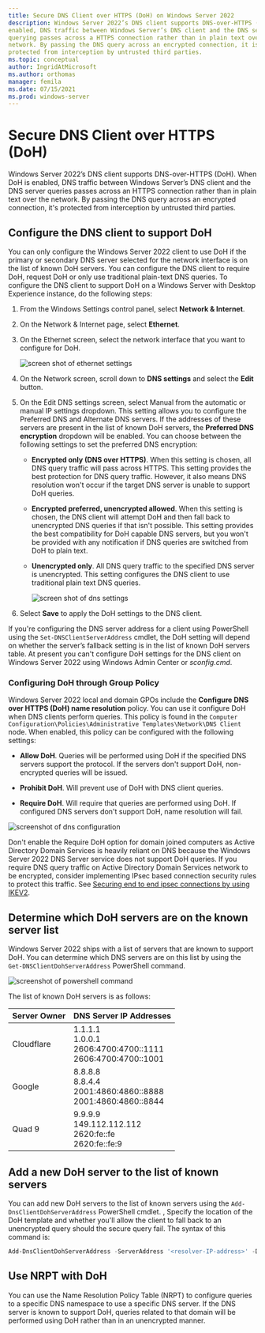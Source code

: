 ```yaml
---
title: Secure DNS Client over HTTPS (DoH) on Windows Server 2022
description: Windows Server 2022’s DNS client supports DNS-over-HTTPS (DoH). When DoH is
enabled, DNS traffic between Windows Server’s DNS client and the DNS server is
querying passes across a HTTPS connection rather than in plain text over the
network. By passing the DNS query across an encrypted connection, it is
protected from interception by untrusted third parties.
ms.topic: conceptual
author: IngridAtMicrosoft
ms.author: orthomas
manager: femila
ms.date: 07/15/2021
ms.prod: windows-server
---
```


<!-- This article was written by Orin Thomas.  We cannot yet give him a by line.-->

# Secure DNS Client over HTTPS (DoH)

Windows Server 2022’s DNS client supports DNS-over-HTTPS (DoH). When DoH is
enabled, DNS traffic between Windows Server’s DNS client and the DNS server queries passes across an HTTPS connection rather than in plain text over the
network. By passing the DNS query across an encrypted connection, it's
protected from interception by untrusted third parties.

## Configure the DNS client to support DoH

You can only configure the Windows Server 2022 client to use DoH if the primary
or secondary DNS server selected for the network interface is on the list of
known DoH servers. You can configure the DNS client to require DoH, request DoH
or only use traditional plain-text DNS queries. To configure the DNS client to
support DoH on a Windows Server with Desktop Experience instance, do the
following steps:

1. From the Windows Settings control panel, select **Network & Internet**.

2. On the Network & Internet page, select **Ethernet**.

3. On the Ethernet screen, select the network interface that you want to
    configure for DoH.

    ![screen shot of ethernet settings](media/doh-client-support/ethernet.png)

4. On the Network screen, scroll down to **DNS settings** and select the
    **Edit** button.

5. On the Edit DNS settings screen, select Manual from the automatic or manual
    IP settings dropdown. This setting allows you to configure the Preferred DNS
    and Alternate DNS servers. If the addresses of these servers are present in
    the list of known DoH servers, the **Preferred DNS encryption** dropdown
    will be enabled. You can choose between the following settings to set the
    preferred DNS encryption:

    - **Encrypted only (DNS over HTTPS)**. When this setting is chosen, all
        DNS query traffic will pass across HTTPS. This setting provides the best
        protection for DNS query traffic. However, it also means DNS resolution won't
        occur if the target DNS server is unable to support DoH queries.

    - **Encrypted preferred, unencrypted allowed**. When this setting is
        chosen, the DNS client will attempt DoH and then fall back to
        unencrypted DNS queries if that isn't possible. This setting provides
        the best compatibility for DoH capable DNS servers, but you won't be
        provided with any notification if DNS queries are switched from DoH to
        plain text.

    - **Unencrypted only**. All DNS query traffic to the specified DNS server
        is unencrypted. This setting configures the DNS client to use
        traditional plain text DNS queries.

        ![screen shot of dns settings](media/doh-client-support/dns-settings.png)

6. Select **Save** to apply the DoH settings to the DNS client.

If you're configuring the DNS server address for a client using PowerShell
using the `Set-DNSClientServerAddress` cmdlet, the DoH setting will depend on
whether the server’s fallback setting is in the list of known DoH servers table. At present you can't
configure DoH settings for the DNS client on Windows Server 2022 using Windows
Admin Center or *sconfig.cmd*.

### Configuring DoH through Group Policy

Windows Server 2022 local and domain GPOs include the **Configure DNS over HTTPS
(DoH) name resolution** policy. You can use it configure DoH when DNS clients
perform queries. This policy is found in the `Computer
Configuration\Policies\Administrative Templates\Network\DNS Client` node. When
enabled, this policy can be configured with the following settings:

- **Allow DoH**. Queries will be performed using DoH if the specified DNS
    servers support the protocol. If the servers don't support DoH,
    non-encrypted queries will be issued.

- **Prohibit DoH**. Will prevent use of DoH with DNS client queries.

- **Require DoH**. Will require that queries are performed using DoH. If
    configured DNS servers don't support DoH, name resolution will fail.

![screenshot of dns configuration](media/doh-client-support/dns-configuration.png)

Don't enable the Require DoH option for domain joined computers as
Active Directory Domain Services is heavily reliant on DNS because the Windows
Server 2022 DNS Server service does not support DoH queries. If you require DNS
query traffic on Active Directory Domain Services network to be encrypted,
consider implementing IPsec based connection security rules to protect this
traffic. See [Securing end to end ipsec connections by using IKEV2](https://docs.microsoft.com/windows/security/threat-protection/windows-firewall/securing-end-to-end-ipsec-connections-by-using-ikev2.md).

## Determine which DoH servers are on the known server list

Windows Server 2022 ships with a list of servers that are known to support DoH.
You can determine which DNS servers are on this list by using the
`Get-DNSClientDohServerAddress` PowerShell command.

![screenshot of powershell command](media/doh-client-support/powershell.png)

The list of known DoH servers is as follows:

| Server Owner  | DNS Server IP Addresses  |
|---|---|
| Cloudflare | 1.1.1.1<br/>1.0.0.1<br/>2606:4700:4700::1111<br/>2606:4700:4700::1001   |
| Google  | 8.8.8.8<br/>8.8.4.4<br/>2001:4860:4860::8888<br/>2001:4860:4860::8844   |
| Quad 9  | 9.9.9.9<br/>149.112.112.112<br/>2620:fe::fe<br/>2620:fe::fe:9   |

## Add a new DoH server to the list of known servers

You can add new DoH servers to the list of known servers using the
`Add-DnsClientDohServerAddress` PowerShell cmdlet. , Specify the location of the
DoH template and whether you'll allow the client to fall back to an
unencrypted query should the secure query fail. The syntax of this command is:

```powershell
Add-DnsClientDohServerAddress -ServerAddress '<resolver-IP-address>' -DohTemplate '<resolver-DoH-template>' -AllowFallbackToUdp $False -AutoUpgrade $True
```

## Use NRPT with DoH

You can use the Name Resolution Policy Table (NRPT) to configure queries to a specific DNS namespace to use a
specific DNS server. If the DNS server is known to
support DoH, queries related to that domain will be performed using DoH rather
than in an unencrypted manner.
